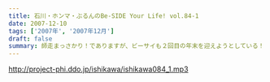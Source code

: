 ```yaml
---
title: 石川・ホンマ・ぶるんのBe-SIDE Your Life! vol.84-1
date: 2007-12-10
tags: ['2007年', '2007年12月']
draft: false
summary: 師走まっさかり！でありますが、ビーサイも２回目の年末を迎えようとしている！！ビーサイの年末年始の動きが注目されているが・・・「特番」「合併号」などなく休みなく続けられているビーサイ！さて、ビーサイリスナーのあなたはどんなクリスマスをスゴしますか？教えて！NAMAE
---
```


http://project-phi.ddo.jp/ishikawa/ishikawa084_1.mp3
